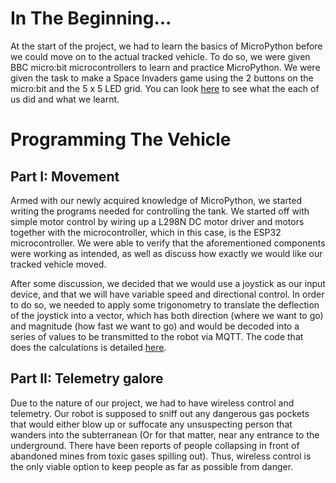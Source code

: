 # In The Beginning...

At the start of the project, we had to learn the basics of MicroPython before we could move on to the actual tracked vehicle. To do so, we were given BBC micro:bit microcontrollers to learn and practice MicroPython. We were given the task to make a Space Invaders game using the 2 buttons on the micro:bit and the 5 x 5 LED grid. You can look [here](https://github.com/Tristan-Technologies/EASem2Help/tree/master/Python_Code_and_Reviews/Reviews) to see what the each of us did and what we learnt.


# Programming The Vehicle

## Part I: Movement

Armed with our newly acquired knowledge of MicroPython, we started writing the programs needed for controlling the tank. We started off with simple motor control by wiring up a L298N DC motor driver and motors together with the microcontroller, which in this case, is the ESP32 microcontroller. We were able to verify that the aforementioned components were working as intended, as well as discuss how exactly we would like our tracked vehicle moved.

After some discussion, we decided that we would use a joystick as our input device, and that we will have variable speed and directional control. In order to do so, we needed to apply some trigonometry to translate the deflection of the joystick into a vector, which has both direction (where we want to go) and magnitude (how fast we want to go) and would be decoded into a series of values to be transmitted to the robot via MQTT. The code that does the calculations is detailed [here](https://github.com/Tristan-Technologies/EASem2Help/tree/master/Python_Code_and_Reviews/MQTT_Controller_Code).

## Part II: Telemetry galore

Due to the nature of our project, we had to have wireless control and telemetry. Our robot is supposed to sniff out any dangerous gas pockets that would either blow up or suffocate any unsuspecting person that wanders into the subterranean (Or for that matter, near any entrance to the underground. There have been reports of people collapsing in front of abandoned mines from toxic gases spilling out). Thus, wireless control is the only viable option to keep people as far as possible from danger.
